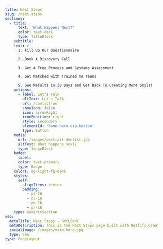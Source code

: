```yaml
---
title: Next Steps
slug: /next-steps
sections:
  - title:
      text: 'What Happens Next?'
      color: text-dark
      type: TitleBlock
    subtitle: 
    text: >-
      1. Fill Up Our Questionnaire

      2. Book A Discovery Call

      3. Get A Free Process and Systems Assessment

      4. Get Matched with Trained VA Teams

      5. See Results in 30 Days and Get Back To Creating More Smyls!
    actions:
      - label: Let's Talk
        altText: Let's Talk
        url: /contact-us
        showIcon: false
        icon: arrowRight
        iconPosition: right
        style: secondary
        elementId: 'home-hero-cta-button'
        type: Button
    media:
      url: /images/portrait-dentist.jpg
      altText: What happens next?
      type: ImageBlock
    badge:
      label: 
      color: text-primary
      type: Badge
    colors: bg-light-fg-dark
    styles:
      self:
        alignItems: center
        padding:
          - pt-16
          - pl-16
          - pb-16
          - pr-16
    type: GenericSection
seo:
  metaTitle: Next Steps - SMYLSYNC
  metaDescription: This is the Next Steps page built with Netlify Create.
  socialImage: /images/main-hero.jpg
  type: Seo
type: PageLayout
---
```

